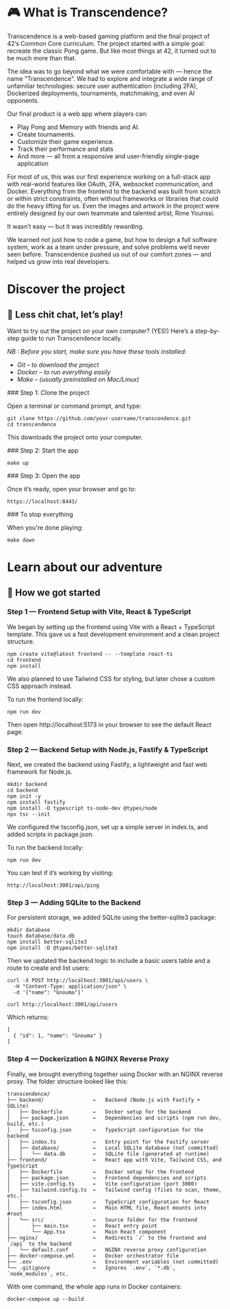 # 🎮 What is Transcendence?

Transcendence is a web-based gaming platform and the final project of 42’s Common Core curriculum. The project started with a simple goal: recreate the classic Pong game. But like most things at 42, it turned out to be much more than that.

The idea was to go beyond what we were comfortable with — hence the name "Transcendence". We had to explore and integrate a wide range of unfamiliar technologies: secure user authentication (including 2FA), Dockerized deployments, tournaments, matchmaking, and even AI opponents.

Our final product is a web app where players can:

- Play Pong and Memory with friends and AI. 
- Create tournaments. 
- Customize their game experience.
- Track their performance and stats
- And more — all from a responsive and user-friendly single-page application

For most of us, this was our first experience working on a full-stack app with real-world features like OAuth, 2FA, websocket communication, and Docker. Everything from the frontend to the backend was built from scratch or within strict constraints, often without frameworks or libraries that could do the heavy lifting for us. Even the images and artwork in the project were entirely designed by our own teammate and talented artist, Rime Younssi.

It wasn’t easy — but it was incredibly rewarding.

We learned not just how to code a game, but how to design a full software system, work as a team under pressure, and solve problems we’d never seen before. Transcendence pushed us out of our comfort zones — and helped us grow into real developers.

# Discover the project

## 🏓 Less chit chat, let’s play!

Want to try out the project on your own computer? (YES!) Here’s a step-by-step guide to run Transcendence locally.

*NB : Before you start, make sure you have these tools installed:*
- *Git – to download the project*
- *Docker – to run everything easily*
- *Make – (usually preinstalled on Mac/Linux)*

### Step 1: Clone the project

Open a terminal or command prompt, and type:
```
git clone https://github.com/your-username/transcendence.git
cd transcendence
```
This downloads the project onto your computer.

### Step 2: Start the app

```
make up
```

### Step 3: Open the app

Once it’s ready, open your browser and go to:
```
https://localhost:8443/ 
```

### To stop everything

When you're done playing:

```
make down
```

# Learn about our adventure

## 🚀 How we got started

### Step 1 — Frontend Setup with Vite, React & TypeScript

We began by setting up the frontend using Vite with a React + TypeScript template. This gave us a fast development environment and a clean project structure.

```
npm create vite@latest frontend -- --template react-ts
cd frontend
npm install
```

We also planned to use Tailwind CSS for styling, but later chose a custom CSS approach instead.

To run the frontend locally:

```
npm run dev
```
Then open http://localhost:5173 in your browser to see the default React page.

### Step 2 — Backend Setup with Node.js, Fastify & TypeScript

Next, we created the backend using Fastify, a lightweight and fast web framework for Node.js.

```
mkdir backend
cd backend
npm init -y
npm install fastify
npm install -D typescript ts-node-dev @types/node
npx tsc --init
```
We configured the tsconfig.json, set up a simple server in index.ts, and added scripts in package.json.

To run the backend locally:

```
npm run dev
```
You can test if it’s working by visiting:

```
http://localhost:3001/api/ping
```

### Step 3 — Adding SQLite to the Backend

For persistent storage, we added SQLite using the better-sqlite3 package:
```
mkdir database
touch database/data.db
npm install better-sqlite3
npm install -D @types/better-sqlite3
```
Then we updated the backend logic to include a basic users table and a route to create and list users:
```
curl -X POST http://localhost:3001/api/users \
  -H "Content-Type: application/json" \
  -d '{"name": "Gnouma"}'

curl http://localhost:3001/api/users
```
Which returns:

```
[
  { "id": 1, "name": "Gnouma" }
]
```
### Step 4 — Dockerization & NGINX Reverse Proxy

Finally, we brought everything together using Docker with an NGINX reverse proxy. The folder structure looked like this:

```
transcendence/
├── backend/                ←   Backend (Node.js with Fastify + SQLite)
│   ├── Dockerfile          ←   Docker setup for the backend
│   ├── package.json        ←   Dependencies and scripts (npm run dev, build, etc.)
│   ├── tsconfig.json       ←   TypeScript configuration for the backend
│   ├── index.ts            ←   Entry point for the Fastify server
│   ├── database/           ←   Local SQLite database (not committed)
│   │   └── data.db         ←   SQLite file (generated at runtime)
├── frontend/               ←   React app with Vite, Tailwind CSS, and TypeScript
│   ├── Dockerfile          ←   Docker setup for the frontend
│   ├── package.json        ←   Frontend dependencies and scripts
│   ├── vite.config.ts      ←   Vite configuration (port 3000)
│   ├── tailwind.config.ts  ←   Tailwind config (files to scan, theme, etc.)
│   ├── tsconfig.json       ←   TypeScript configuration for React
│   ├── index.html          ←   Main HTML file, React mounts into #root
│   └── src/                ←   Source folder for the frontend
│       ├── main.tsx        ←   React entry point
│       └── App.tsx         ←   Main React component
├── nginx/                  ←   Redirects `/` to the frontend and `/api` to the backend
│   └── default.conf        ←   NGINX reverse proxy configuration
├── docker-compose.yml      ←   Docker orchestrator file
├── .env                    ←   Environment variables (not committed)
└── .gitignore              ←   Ignores `.env`, `*.db`, `node_modules`, etc.

```
With one command, the whole app runs in Docker containers:

```
docker-compose up --build
```



